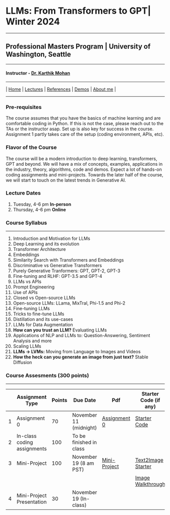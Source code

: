 
# LLMs: From Transformers to GPT| Winter 2024

***
 
## Professional Masters Program | University of Washington, Seattle 

***


#### Instructor - [Dr. Karthik Mohan](https://www.ece.uw.edu/people/karthik-mohan/)

***


| [Home](index.md)  | [Lectures](lectures.md)    | [References](references.md) | [Demos](demos.md) | [About me](karthik.md) |


***

### Pre-requisites
The course assumes that you have the basics of machine learning and are comfortable coding in Python. If this is not the case, please reach out to the TAs or the instructor asap.
Set up is also key for success in the course. Assignment 1 partly takes care of the setup (coding environment, APIs, etc).

### Flavor of the Course
The course will be a modern introduction to deep learning, transformers, GPT and beyond. We will have a mix of concepts, examples, applications in the industry, theory, algorithms, code and demos. Expect a lot of hands-on
coding assignments and mini-projects. Towards the later half of the course, we will start to touch on the latest trends in Generative AI. 

### Lecture Dates
1.  Tuesday, 4-6 pm **In-person**
2. Thursday, 4-6 pm **Online**

### Course Syllabus

***
 
1. Introduction and Motivation for LLMs
1. Deep Learning and its evolution
1. Transformer Architecture
1. Embeddings
1. Similarity Search with Transformers and Embeddings 
1. Discriminative vs Generative Transformers
1. Purely Generative Tranformers: GPT, GPT-2, GPT-3
1. Fine-tuning and RLHF: GPT-3.5 and GPT-4
1. LLMs vs APIs
1. Prompt Engineering
1. Use of APIs 
1. Closed vs Open-source LLMs
1. Open-source LLMs: LLama, MixTral, Phi-1.5 and Phi-2
1. Fine-tuning LLMs
1. Tricks to fine-tune LLMs
1. Distillation and its use-cases
1. LLMs for Data Augmentation
1. **How can you trust an LLM?** Evaluating LLMs
1. Applications of NLP and LLMs to: Question-Answering, Sentiment Analysis and more
1. Scaling LLMs 
1. **LLMs -> LVMs:** Moving from Language to Images and Videos
1. **How the heck can you generate an image from just text?** Stable Diffusion 

### Course Assesments (300 points)

***


|  | Assignment Type | Points | Due Date | Pdf | Starter Code (if any)
| --- | --- | --- | --- | --- | --- |
| 1 | Assignment 0 |  70 | November 11 (midnight) | [Assignment 0](Assessments/Assignment_0.pdf)  | [Starter Code](search_starter_code.py)  | 
| 2 | In-class coding assignments | 100 | To be finished in class |  |  |
| 3 | Mini-Project | 100 | November 19 (8 am PST) |[Mini-Project](Assessments/Mini_Project_LLM_2023.pdf) |[Text2Image Starter](Lectures/Text_to_Image_Demo.ipynb) | 
|  | | | | |[Image Walkthrough](Lectures/Nov_18_2023_Class_Walkthrough.ipynb)|
| 4 | Mini-Project Presentation | 30 | November 19 (In-class) | | |


